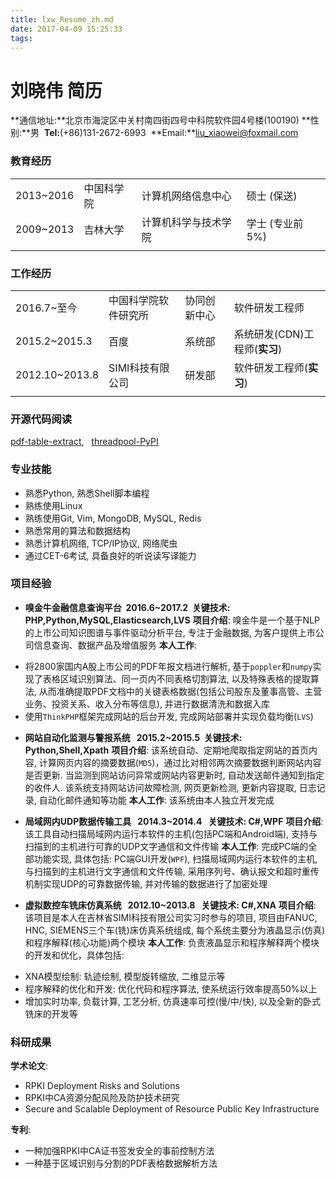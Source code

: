 ```yaml
---
title: lxw_Resume_zh.md
date: 2017-04-09 15:25:33
tags:
---
```

# 刘晓伟 简历

**通信地址:**北京市海淀区中关村南四街四号中科院软件园4号楼(100190)
**性别:**男&nbsp;&nbsp;**Tel:**(+86)131-2672-6993&nbsp;&nbsp;**Email:**liu_xiaowei@foxmail.com


### 教育经历
|  |  |  |  |
| - | - | - | - |
| 2013~2016 | 中国科学院 | 计算机网络信息中心 | 硕士&nbsp;(保送) |
| 2009~2013 | 吉林大学 | 计算机科学与技术学院 | 学士&nbsp;(专业前5%) |
|  |  |  |  |


### 工作经历
|  |  |  |  |
| - | - | - | - |
| 2016.7~至今 | 中国科学院软件研究所 | 协同创新中心 | 软件研发工程师 |
| 2015.2~2015.3 | 百度 | 系统部 |系统研发(CDN)工程师(**实习**) |
| 2012.10~2013.8 | SIMI科技有限公司 | 研发部 | 软件研发工程师(**实习**)	|
|  |  |  |  |


### 开源代码阅读
[pdf-table-extract](https://github.com/ashima/pdf-table-extract),&nbsp;&nbsp;&nbsp;[threadpool-PyPI](https://github.com/SpotlightKid/threadpool)


### 专业技能
- 熟悉Python, 熟悉Shell脚本编程
- 熟练使用Linux
- 熟练使用Git, Vim, MongoDB, MySQL, Redis
- 熟悉常用的算法和数据结构
- 熟悉计算机网络, TCP/IP协议, 网络爬虫
- 通过CET-6考试, 具备良好的听说读写译能力


### 项目经验
* **嗅金牛金融信息查询平台&nbsp;&nbsp;2016.6~2017.2&nbsp;&nbsp;关键技术: PHP,Python,MySQL,Elasticsearch,LVS**
**项目介绍**: 嗅金牛是一个基于NLP的上市公司知识图谱与事件驱动分析平台, 专注于金融数据, 为客户提供上市公司信息查询、数据产品及增值服务
**本人工作**:
 - 将2800家国内A股上市公司的PDF年报文档进行解析, 基于`poppler`和`numpy`实现了表格区域识别算法、同一页内不同表格切割算法, 以及特殊表格的提取算法, 从而准确提取PDF文档中的关键表格数据(包括公司股东及董事高管、主营业务、投资关系、收入分布等信息), 并进行数据清洗和数据入库
 - 使用`ThinkPHP`框架完成网站的后台开发, 完成网站部署并实现负载均衡(`LVS`)

* **网站自动化监测与警报系统&nbsp;&nbsp;&nbsp;2015.2~2015.5&nbsp;&nbsp;关键技术: Python,Shell,Xpath**
**项目介绍**: 该系统自动、定期地爬取指定网站的首页内容, 计算网页内容的摘要数据(`MD5`)，通过比对相邻两次摘要数据判断网站内容是否更新. 当监测到网站访问异常或网站内容更新时, 自动发送邮件通知到指定的收件人. 该系统支持网站访问故障检测, 网页更新检测, 更新内容提取, 日志记录, 自动化邮件通知等功能
**本人工作**: 该系统由本人独立开发完成

* **局域网内UDP数据传输工具&nbsp;&nbsp;&nbsp;2014.3~2014.4&nbsp;&nbsp;&nbsp;关键技术: C#,WPF**
**项目介绍**: 该工具自动扫描局域网内运行本软件的主机(包括PC端和Android端), 支持与扫描到的主机进行可靠的UDP文字通信和文件传输
**本人工作**: 完成PC端的全部功能实现, 具体包括: PC端GUI开发(`WPF`), 扫描局域网内运行本软件的主机, 与扫描到的主机进行文字通信和文件传输, 采用序列号、确认报文和超时重传机制实现UDP的可靠数据传输, 并对传输的数据进行了加密处理

* **虚拟数控车铣床仿真系统&nbsp;&nbsp;&nbsp;2012.10~2013.8&nbsp;&nbsp;&nbsp;关键技术: C#,XNA**
**项目介绍**: 该项目是本人在吉林省SIMI科技有限公司实习时参与的项目, 项目由FANUC, HNC, SIEMENS三个车(铣)床仿真系统组成, 每个系统主要分为液晶显示(仿真)和程序解释(核心功能)两个模块
**本人工作**: 负责液晶显示和程序解释两个模块的开发和优化，具体包括:
 - XNA模型绘制: 轨迹绘制, 模型旋转缩放, 二维显示等
 - 程序解释的优化和开发: 优化代码和程序算法, 使系统运行效率提高50%以上
 - 增加实时功率, 负载计算, 工艺分析, 仿真速率可控(慢/中/快), 以及全新的卧式铣床的开发等


### 科研成果
**学术论文**:
- RPKI Deployment Risks and Solutions
- RPKI中CA资源分配风险及防护技术研究
- Secure and Scalable Deployment of Resource Public Key Infrastructure

**专利**:
- 一种加强RPKI中CA证书签发安全的事前控制方法
- 一种基于区域识别与分割的PDF表格数据解析方法
